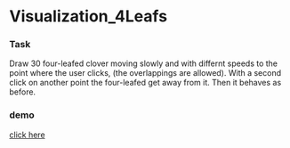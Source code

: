 # Visualization_4Leafs
### Task

Draw 30 four-leafed clover moving slowly and with differnt speeds to the point where the user clicks, (the overlappings are allowed). With a second click on another point the four-leafed get away from it. Then it behaves as before.

### demo
 [click here](http://www.caspian.altervista.org/4leaf.html)


